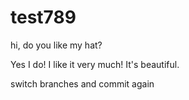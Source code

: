 # test789

hi, do you like my hat?

Yes I do!
I like it very much!
It's beautiful.

switch branches and commit again

